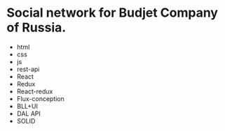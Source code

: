 # Social network for Budjet Company of Russia.
* html
* css
* js
* rest-api
* React
* Redux
* React-redux 
* Flux-conception
* BLL+UI
* DAL API
* SOLID
